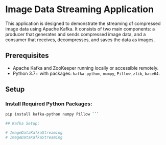 # Image Data Streaming Application

This application is designed to demonstrate the streaming of compressed image data using Apache Kafka. It consists of two main components: a producer that generates and sends compressed image data, and a consumer that receives, decompresses, and saves the data as images.

## Prerequisites

- Apache Kafka and ZooKeeper running locally or accessible remotely.
- Python 3.7+ with packages: `kafka-python`, `numpy`, `Pillow`, `zlib`, `base64`.

## Setup

### Install Required Python Packages:

```bash
pip install kafka-python numpy Pillow ```

## Kafka Setup:

# ImageDataKafkaStreaming
# ImageDataKafkaStreaming
